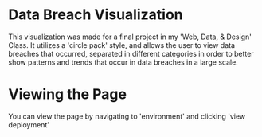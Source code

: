 <h1>Data Breach Visualization</h1><p>This visualization was made for a final project in my 'Web, Data, & Design' Class. It utilizes a 'circle pack' style, and allows the user to view data breaches that occurred, separated in different categories in order to better show patterns and trends that occur in data breaches in a large scale.</p>

<h1>Viewing the Page</h1>
<p> You can view the page by navigating to 'environment' and clicking 'view deployment'</p>
